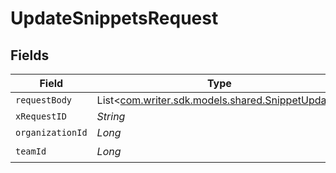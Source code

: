 # UpdateSnippetsRequest


## Fields

| Field                                                                                    | Type                                                                                     | Required                                                                                 | Description                                                                              |
| ---------------------------------------------------------------------------------------- | ---------------------------------------------------------------------------------------- | ---------------------------------------------------------------------------------------- | ---------------------------------------------------------------------------------------- |
| `requestBody`                                                                            | List<[com.writer.sdk.models.shared.SnippetUpdate](../../models/shared/SnippetUpdate.md)> | :heavy_minus_sign:                                                                       | N/A                                                                                      |
| `xRequestID`                                                                             | *String*                                                                                 | :heavy_minus_sign:                                                                       | N/A                                                                                      |
| `organizationId`                                                                         | *Long*                                                                                   | :heavy_minus_sign:                                                                       | N/A                                                                                      |
| `teamId`                                                                                 | *Long*                                                                                   | :heavy_check_mark:                                                                       | N/A                                                                                      |